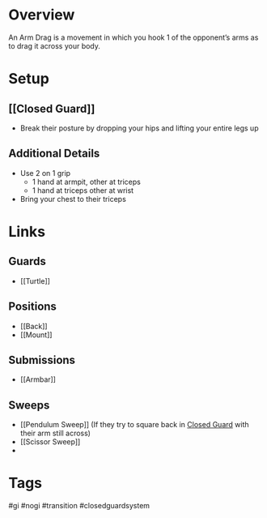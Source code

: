 # Overview
An Arm Drag is a movement in which you hook 1 of the opponent’s arms as to drag it across your body.

# Setup
## [[Closed Guard]]
- Break their posture by dropping your hips and lifting your entire legs up
## Additional Details
- Use 2 on 1 grip
	- 1 hand at armpit, other at triceps
	- 1 hand at triceps other at wrist
- Bring your chest to their triceps
# Links

## Guards
- [[Turtle]]
## Positions
- [[Back]]
- [[Mount]]
## Submissions
- [[Armbar]]
## Sweeps
- [[Pendulum Sweep]] (If they try to square back in [Closed Guard](obsidian://open?vault=Obsidian-BJJ-Notes&file=Guards%2FClosed%20Guard) with their arm still across)
- [[Scissor Sweep]]
- 
# Tags
#gi #nogi #transition #closedguardsystem